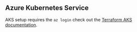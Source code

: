 ## Azure Kubernetes Service

AKS setup requires the `az login` check out the [Terraform AKS documentation](https://developer.hashicorp.com/terraform/tutorials/kubernetes/aks#prerequisites).
